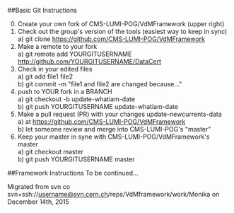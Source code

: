 ##Basic Git Instructions

0. Create your own fork of CMS-LUMI-POG/VdMFramework (upper right)  
1. Check out the group's version of the tools (easiest way to keep in sync)  
  a) git clone https://github.com/CMS-LUMI-POG/VdMFramework  
2. Make a remote to your fork  
  a) git remote add YOURGITUSERNAME http://github.com/YOURGITUSERNAME/DataCert  
3. Check in your edited files  
  a) git add file1 file2  
  b) git commit -m "file1 and file2 are changed because..."  
4. push to YOUR fork in a BRANCH  
  a) git checkout -b update-whatiam-date  
  b) git push YOURGITUSERNAME update-whatiam-date  
5. Make a pull request (PR) with your changes update-newcurrents-data  
  a) at https://github.com/CMS-LUMI-POG/VdMFramework  
  b) let someone review and merge into CMS-LUMI-POG's "master"  
6. Keep your master in syne with CMS-LUMI-POG/VdMFramework's master  
  a) git checkout master  
  b) git push YOURGITUSERNAME master  



##Framework Instructions
To be continued...


Migrated from
svn co svn+ssh://username@svn.cern.ch/reps/VdMframework/work/Monika
on December 14th, 2015
